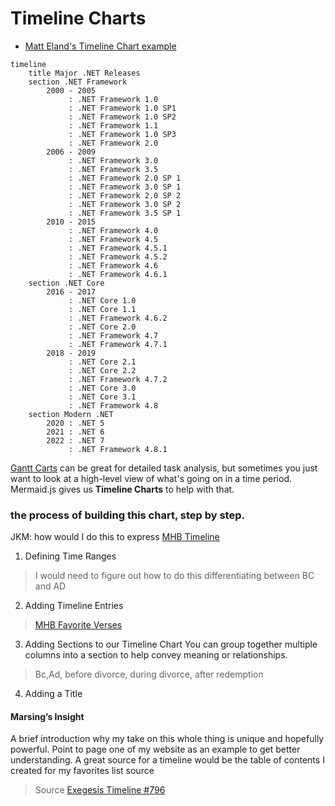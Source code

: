# Timeline Charts
- [Matt Eland's Timeline Chart example](https://newdevsguide.com/2023/04/16/mermaid-timeline-charts/)

```mermaid
timeline
    title Major .NET Releases
    section .NET Framework
        2000 - 2005 
             : .NET Framework 1.0
             : .NET Framework 1.0 SP1
             : .NET Framework 1.0 SP2
             : .NET Framework 1.1
             : .NET Framework 1.0 SP3
             : .NET Framework 2.0
        2006 - 2009 
             : .NET Framework 3.0
             : .NET Framework 3.5 
             : .NET Framework 2.0 SP 1 
             : .NET Framework 3.0 SP 1 
             : .NET Framework 2.0 SP 2 
             : .NET Framework 3.0 SP 2 
             : .NET Framework 3.5 SP 1
        2010 - 2015 
             : .NET Framework 4.0
             : .NET Framework 4.5
             : .NET Framework 4.5.1
             : .NET Framework 4.5.2
             : .NET Framework 4.6
             : .NET Framework 4.6.1
    section .NET Core
        2016 - 2017 
             : .NET Core 1.0
             : .NET Core 1.1
             : .NET Framework 4.6.2
             : .NET Core 2.0
             : .NET Framework 4.7
             : .NET Framework 4.7.1
        2018 - 2019 
             : .NET Core 2.1
             : .NET Core 2.2
             : .NET Framework 4.7.2             
             : .NET Core 3.0
             : .NET Core 3.1
             : .NET Framework 4.8
    section Modern .NET
        2020 : .NET 5
        2021 : .NET 6
        2022 : .NET 7
             : .NET Framework 4.8.1
```

[Gantt Carts](https://newdevsguide.com/2023/04/14/mermaid-gantt-chart/) can be great for detailed task analysis, but sometimes you just want to look at a high-level view of what's going on in a time period. Mermaid.js gives us **Timeline Charts** to help with that.

### the process of building this chart, step by step.

JKM: how would I do this to express [MHB Timeline](https://myhebrewbible.com/List/TimeLine)

1. Defining Time Ranges
> I would need to figure out how to do this differentiating between BC and AD

2. Adding Timeline Entries
> [MHB Favorite Verses](http://www.myhebrewbible.com/FavoriteVerses) 

3. Adding Sections to our Timeline Chart
You can group together multiple columns into a section to help convey meaning or relationships.

> Bc,Ad, before divorce, during divorce, after redemption 

4. Adding a Title

#### Marsing’s Insight 

A brief introduction why my take on this whole thing is unique and hopefully powerful. Point to page one of 
my website as an example to get better understanding. A great source for a timeline would be the table of 
contents I created for my favorites list source 

> Source [Exegesis Timeline #796](https://myhebrewbible.com/Article/796/Exegesis-Timeline)
